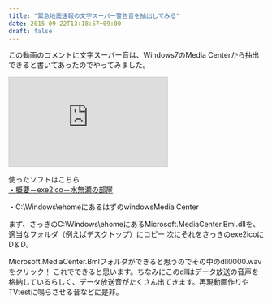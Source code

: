 ```yaml
---
title: "緊急地震速報の文字スーパー警告音を抽出してみる"
date: 2015-09-22T13:18:57+09:00
draft: false
---
```


この動画のコメントに文字スーパー音は、Windows7のMedia Centerから抽出できると書いてあったのでやってみました。
<!---more--->
<iframe width="312" height="176" src="http://www.nicovideo.jp/thumb/sm17691992" scrolling="no" style="border:solid 1px #CCC;" frameborder="0"><a href="http://www.nicovideo.jp/watch/sm17691992">【南海トラフ地震】の 解説動画２</a></iframe>

使ったソフトはこちら<br /><a  href="http://katsura-kotonoha.sakura.ne.jp/soft/exe2ico/index.shtml" target="_blank">・概要－exe2ico－水無瀬の部屋</a>

・C:\Windows\ehomeにあるはずのwindowsMedia Center

まず、さっきのC:\Windows\ehomeにあるMicrosoft.MediaCenter.Bml.dllを、適当なフォルダ（例えばデスクトップ）にコピー
次にそれをさっきのexe2icoにD＆D。

Microsoft.MediaCenter.Bmlフォルダができると思うのでその中のdll0000.wavをクリック！
これでできると思います。ちなみにこのdllはデータ放送の音声を格納しているらしく、データ放送音がたくさん出てきます。再現動画作りやTVtestに鳴らさせる音などに是非。